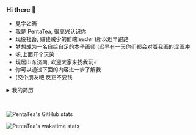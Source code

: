 ### Hi there 👋

- 見字如晤
- 我是 PentaTea, 很高兴认识你
- 现役社畜, 赚钱贼少的前端leader (所以迟早跑路
- 梦想成为一名自给自足的本子画师 (迟早有一天你们都会对着我画的涩图冲
- 咳,上面开个玩笑
- 现居山东济南, 欢迎大家来找我玩♂
- 你可以通过下面的内容进一步了解我
- (交个朋友吧,反正不要钱

<details>
<summary>我的简历</summary><br>

# 个人简历 - 张家平

- 张家平 / 男 / 2001
- 本科主动退学 / 福建工程学院 物联网工程 2019 年入学
- Github：[https://github.com/PentaTea](https://github.com/PentaTea)
- 现居济南 / 接受其他城市
- 期望职位：高级 web 前端开发工程师

## 联系方式

- 微信：PentaTea
- QQ：2490445193
- Email：2490445193@qq.com

## 工作履历

### `全职` 山东旭兴网络科技有限公司 ── 前端研发工程师（ 2021/6 ~ 至今 ）

1. 负责济南分公司所有web前端和uniapp的架构设计，带领团队高质高效完成开发任务
2. 维护开发管理公司b端后台,大屏,小程序和c端小程序现有项目
3. 负责新技术的研究,负责复杂需求技术难点的攻关
4. 负责进行技术培训，提高部门整体技术水平
5. 维护前端开发规范文档，[前端工具库和组件库](https://document.sdxxtop.com/packages/01.UniList.html)

### `实习` 深圳大疆创新科技有限公司 ── 嵌入式开发 （ 2019/7 ~ 2019/8 ）（ 2019/1 ~ 2019/2 ）

#### robomaster 假期营

构建了步兵机器人的控制学计算与整机的指令控制，创造了纸杯投放器的整体机械设计，参与了其他机械方面的方案设计与诸多组件的建模，实现了基于 ROS 和 FreeRTOS 的控制自动化，并为算法同事提供了基于 electron 的测试软件。

## 项目和作品

### `创业` 思潮：创作的开源平台 ── 产品设计，前端研发工程师（ 2020/11 ~ 2021/5 ）

框架选型：uniapp/vue2, SCSS, TypeScript, colorUI, ThorUI 以及 GraphQL 相关工具链

高光成就：
- 搭建了基于 uniapp 的开发脚手架和 GraphQL 的自动化工具链，解决了 vue2 在 TS 环境中使用 GraphQL 缺少语法提示和高亮的问题
- 制订团队代码提交规范和分支开发流程
- 移植开源的 marktext 编辑器到移动端，并通过 renderjs 引入 uniapp, 重写适配了跨端的图片选择，格式工具栏，增删缩进，自动保存等功能
- 跨端实现类似于 vscode 右侧拖拽代码地图的功能
- 移植野火 im 安卓端为 uniapp 原生插件，解决 im 模块选型和付费问题
- 使用类 CSR 的方案渲染设置页面，即使用数据库字段属性来渲染设置项，开发时只需写几个模板，便于维护，节省开发时间
- 在 uniapp renderjs 环境中使用 CSS Paint API 实现元素的超椭圆轮廓属性，并通过 SCSS 实现了跨端适配（如在小程序中不支持 CSS Paint API 时通过公式计算，将超椭圆替换为临近的圆角属性）

### 其他

- 且论：对标知乎的问答平台
- 基于 nodeJS 的 qq 机器人
- vuepress 音乐插件
- vscode 的 picGo 本地保存插件
- 增强现实眼镜
- 微型嵌入式任务调度器
- ...

## 技术能力

> 1. 了解：偶尔使用，懂得基本原理和大致开发流程，需要查 doc
> 2. 熟悉：经常使用，但缺乏沉淀
> 3. 熟练掌握：大量使用，能够灵活地应用在开发中
> 4. 精通：了解原理，动手重写过实现代码

- __有扎实的前端基础__，熟练使用 HTML5,CSS3 进行页面布局，熟练使用预编译器如 Pug/Sass/Stylus, 熟练掌握 JavaScript 和 TypeScript 语言,熟练掌握 ES6, 关注 ESNext 新语法，熟悉 w3c 标准和 HTML 语义化
- __具备前端工程化能力__，熟练使用 Node.js 脱离浏览器环境进行开发，掌握 cjs, es6 的模块封装，转换和兼容，熟练使用和发布 npm 包，熟练使用 npm, yarn, pnpm 进行依赖管理，掌握 monorepo 策略和开发流程
- __熟练掌握前端常用工具和组件库__，如 Axios, Lodash, Echarts, Immer, Vant, ElementUI 等
- __拥有前端架构能力__，__精通 Vue__, 读过 Vue 源码，懂得 vdom 设计 / 解释 / 渲染原理，熟练掌握 Vue3 composition-api, 熟练掌握 Vuex, Vue-Router, VueUse 等 Vue 系开发工具，熟练掌握 Webpack, Vite 脚手架搭建和 plugin 开发，并熟悉 rollup, esbuild, gulp 等构建工具，熟悉 jQuery, 了解 React 和 Snabbdom 框架，熟练掌握 Jest, Mocha 测试框架和 chai, power-assert 等断言库进行单元测试，熟悉 CI 流程并使用过 Github Action
- __掌握前后端分离的开发模式__，熟练掌握 RESTful 和 GraphQL 接口风格进行数据请求，并搭建过跨端 GraphQL 的自动化开发工具链，能够熟练掌握对接 Serverless 云函数
- __具备跨平台的前端开发能力__，熟练掌握 Uniapp 和原生插件开发技术，熟练掌握跨端产品全流程解决方案，熟练掌握 ColorUI, ThorUI, UView 等组件库，有快速构建页面的能力。了解 Swift iOS 开发和 Java Android 开发，熟悉 Electron 框架，了解 Flutter 框架
- 掌握浏览器兼容技术，掌握前端性能优化设计
- __具备后端开发能力__，熟练掌握 UniCloud 进行 Serverless 开发，熟练掌握云函数，云数据库，JQL 等技术。了解使用过 NestJS, Java Spring, Python Bottle 框架，了解 SQL 语言并使用过 MySQL 和 MongoDB 数据库
- __掌握计算机基础技能__，掌握基本的数据结构和算法知识，熟练使用正则匹配，了解密码学相关知识
- __追求代码质量与设计__，熟练掌握和灵活运用设计模式。懂得代码设计的重要性，遵守代码规范。熟练使用 eslint, prettier 等工具进行代码质量检查，主导团队代码规范，掌握 OOP 和 FP 的思想，熟练使用 RxJS 进行流操作
- __具备团队协作能力__，熟练掌握 Git 版本管理，懂得 stash, bisect, rebase, detached HEAD 等高级操作，懂得并可以制订团队分支开发规范，能够通过 husky, commitlint, lint-staged 等工具进行提交规范，掌握 UML 图表
- __具备产品设计能力__，熟练掌握 Figma, Adobe XD 进行原型和UI设计，熟练掌握 PS, Procreate, Shapr3D 等软件进行草图绘制，熟悉 Blender, keyShot 等软件进行产品建模和渲染
- __有非 web 开发能力__，熟练掌握 C, C++, Swift 语言以及 PCB 设计和单片机嵌入式开发，熟悉 Python 并开发过简单的爬虫，了解 Java, Go 语言
- __掌握服务器运维技能__，熟悉 Linux/Unix 的基本操作和开发环境，了解 docker, pm2, NGINX, Caddy 等工具的使用
- 日常开发使用 MacOS, 编辑器使用 VSCode 或 Vim

## 自我评价

- 拥有两年嵌入式接单经验，三年前端接单和工作经验，使用过多种开发语言
- 可以快速理解需求，拥有从零构建产品的能力
- 拥有较强的自学能力，能够快速阅读文档并应用
- 喜欢钻研新技术，对计算机相关技能有好奇心
- 代码洁癖患者，经常运用设计模式，写单元测试，追求代码优雅，简洁，高可读性
- 多次在工作中担任负责人，拥有较强的人际交往能力，与同事相处融洽。涉猎广泛，具备与各领域同事交流讨论的能力

综上，本人可以胜任较高难度的项目研发，进行项目架构和管理，拥有对技术的追求，年龄够小能力够强，可以满足多维度的工作需求。

## 附：主动退学原因

本人看中专业优势，2019 年入学福建工程学院物联网专业。但由于物联网是学校新开专业，教学水平相对较弱。本人当时已经有实习和接单的经验和编程基础，去向学校申请相关课程的免修，学校以"没有先例"为由拒绝。再加上班级没有什么学习氛围，本人不想浪费时间，经父母同意后主动休学。

休学两年内本人有过自由职业，创业和就业经历，入职旭兴网络科技有限公司后休学期限到期，主动办理退学。

## 致谢

- 感谢您花时间阅读我的简历，期待能有机会和您共事。
  
<br></details>

<br>


![PentaTea's GitHub stats](https://github-readme-stats.vercel.app/api?username=PentaTea&theme=vue&show_icons=true&count_private=true)

![PentaTea's wakatime stats](https://github-readme-stats.vercel.app/api/wakatime?username=PentaTea&theme=vue&show_icons=true&count_private=true)
